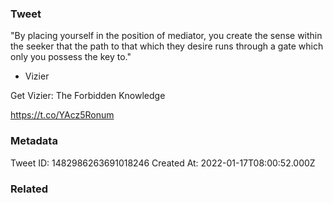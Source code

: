 ### Tweet
"By placing yourself in the position of mediator, you create the sense within the seeker that the path to that which they desire runs through a gate which only you possess the key to."

- Vizier

Get Vizier: The Forbidden Knowledge

https://t.co/YAcz5Ronum

### Metadata
Tweet ID: 1482986263691018246
Created At: 2022-01-17T08:00:52.000Z

### Related

